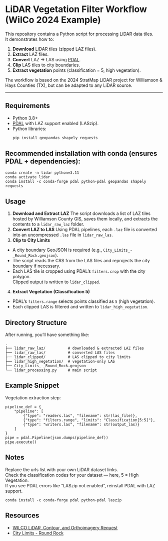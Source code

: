 # LiDAR Vegetation Filter Workflow (WilCo 2024 Example)

This repository contains a Python script for processing LiDAR data tiles.  
It demonstrates how to:

1. **Download** LiDAR tiles (zipped LAZ files).  
2. **Extract** LAZ files.  
3. **Convert** LAZ → LAS using [PDAL](https://pdal.io).  
4. **Clip** LAS tiles to city boundaries.  
5. **Extract vegetation** points (classification = 5, high vegetation).

The workflow is based on the 2024 StratMap LiDAR project for Williamson & Hays Counties (TX), but can be adapted to any LiDAR source.

---

## Requirements

- Python 3.8+  
- [PDAL](https://pdal.io) with LAZ support enabled (LASzip).  
- Python libraries:  
    ```bash
    pip install geopandas shapely requests
    ```

## Recommended installation with conda (ensures PDAL + dependencies):
```
conda create -n lidar python=3.11
conda activate lidar
conda install -c conda-forge pdal python-pdal geopandas shapely requests
```

## Usage
1. **Download and Extract LAZ**
The script downloads a list of LAZ tiles hosted by Williamson County GIS, saves them locally, and extracts the contents to a `lidar_raw_laz` folder.  
2. **Convert LAZ to LAS**
Using PDAL pipelines, each `.laz` file is converted into an uncompressed `.las` file in `lidar_raw_las`.  
3. **Clip to City Limits**
* A city boundary GeoJSON is required (e.g., `City_Limits_-_Round_Rock.geojson`).  
* The script reads the CRS from the LAS files and reprojects the city boundary if necessary.  
* Each LAS tile is cropped using PDAL’s `filters.crop` with the city polygon.  
Clipped output is written to `lidar_clipped`.  
4. **Extract Vegetation (Classification 5)**
* PDAL’s `filters.range` selects points classified as `5` (high vegetation).  
* Each clipped LAS is filtered and written to `lidar_high_vegetation`.  

## Directory Structure  
After running, you’ll have something like:  
```
.  
├── lidar_raw_laz/          # downloaded & extracted LAZ files  
├── lidar_raw_las/          # converted LAS files  
├── lidar_clipped/          # LAS clipped to city limits  
├── lidar_high_vegetation/  # vegetation-only LAS  
├── City_Limits_-_Round_Rock.geojson  
└── lidar_processing.py     # main script  
```

## Example Snippet
Vegetation extraction step:
```
pipeline_def = {
    "pipeline": [
        {"type": "readers.las", "filename": str(las_file)},
        {"type": "filters.range", "limits": "Classification[5:5]"},
        {"type": "writers.las", "filename": str(output_las)}
    ]
}
pipe = pdal.Pipeline(json.dumps(pipeline_def))
pipe.execute()
```

## Notes
Replace the urls list with your own LiDAR dataset links.  
Check the classification codes for your dataset — here, 5 = High Vegetation.  
If you see PDAL errors like “LASzip not enabled”, reinstall PDAL with LAZ support.  
```
conda install -c conda-forge pdal python-pdal laszip
```

## Resources
* [WILCO LiDAR, Contour, and Orthoimagery Request](https://wilcomaps.wilco.org/vertigisstudio/web/?app=890fe4cc2634486ba1cd03a552c54aab)  
* [City Limits - Round Rock](https://geohub.roundrocktexas.gov/datasets/CORR::city-limits-round-rock-1/about)
